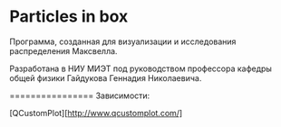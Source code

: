 Particles in box
================
Программа, созданная для визуализации и исследования распределения Максвелла.

Разработана в НИУ МИЭТ под руководством профессора кафедры общей физики Гайдукова Геннадия Николаевича.

================
Зависимости:

[QCustomPlot][http://www.qcustomplot.com/]